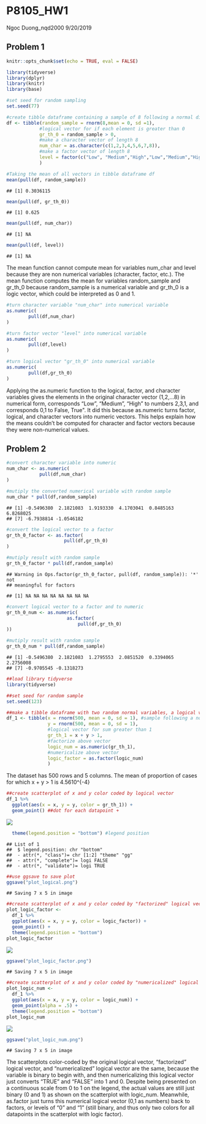 P8105\_HW1
================
Ngoc Duong\_nqd2000
9/20/2019

## Problem 1

``` r
knitr::opts_chunk$set(echo = TRUE, eval = FALSE)

library(tidyverse)
library(dplyr)
library(knitr)
library(base)

#set seed for random sampling
set.seed(77)

#create tibble dataframe containing a sample of 8 following a normal distribution with mean = 0 and sd = 1 
df <- tibble(random_sample = rnorm(8,mean = 0, sd =1),
            #logical vector for if each element is greater than 0 
            gr_th_0 = random_sample > 0, 
            #make a character vector of length 8
            num_char = as.character(c(1,2,3,4,5,6,7,8)), 
            #make a factor vector of length 8
            level = factor(c("Low", "Medium","High","Low","Medium","High","Medium","High")) 
            )

#Taking the mean of all vectors in tibble dataframe df
mean(pull(df, random_sample))
```

    ## [1] 0.3036115

``` r
mean(pull(df, gr_th_0))
```

    ## [1] 0.625

``` r
mean(pull(df, num_char))
```

    ## [1] NA

``` r
mean(pull(df, level))
```

    ## [1] NA

The mean function cannot compute mean for variables num\_char and level
because they are non numerical variables (character, factor, etc.). The
mean function computes the mean for variables random\_sample and
gr\_th\_0 because random\_sample is a numerical variable and gr\_th\_0
is a logic vector, which could be interpreted as 0 and 1.

``` r
#turn character variable "num_char" into numerical variable
as.numeric(
        pull(df,num_char)
)

#turn factor vector "level" into numerical variable
as.numeric(
        pull(df,level)
)

#turn logical vector "gr_th_0" into numerical variable
as.numeric(
        pull(df,gr_th_0)
)
```

Applying the as.numeric function to the logical, factor, and character
variables gives the elements in the original character vector (1,2,…8)
in numerical form, corresponds “Low”, “Medium”, “High” to numbers 2,3,1,
and corresponds 0,1 to False, True". It did this because as.numeric
turns factor, logical, and character vectors into numeric vectors. This
helps explain how the means couldn’t be computed for character and
factor vectors because they were non-numerical values.

## Problem 2

``` r
#convert character variable into numeric
num_char <- as.numeric(
            pull(df,num_char)
)

#mutiply the converted numerical variable with random sample
num_char * pull(df,random_sample)
```

    ## [1] -0.5496380  2.1821083  1.9193330  4.1703041  0.8485163  6.8268025
    ## [7] -6.7938814 -1.0546182

``` r
#convert the logical vector to a factor
gr_th_0_factor <- as.factor(
                     pull(df,gr_th_0)
)

#mutiply result with random sample
gr_th_0_factor * pull(df,random_sample)
```

    ## Warning in Ops.factor(gr_th_0_factor, pull(df, random_sample)): '*' not
    ## meaningful for factors

    ## [1] NA NA NA NA NA NA NA NA

``` r
#convert logical vector to a factor and to numeric
gr_th_0_num <- as.numeric(
                      as.factor(
                          pull(df,gr_th_0)
))

#mutiply result with random sample
gr_th_0_num * pull(df,random_sample)
```

    ## [1] -0.5496380  2.1821083  1.2795553  2.0851520  0.3394065  2.2756008
    ## [7] -0.9705545 -0.1318273

``` r
##load library tidyverse
library(tidyverse)

##set seed for random sample
set.seed(123)

##make a tibble dataframe with two random normal variables, a logical vector, and its numericalized and factorized form
df_1 <- tibble(x = rnorm(500, mean = 0, sd = 1), #sample following a normal distribution with mean = 0 and sd = 1
               y = rnorm(500, mean = 0, sd = 1), 
               #logical vector for sum greater than 1 
               gr_th_1 = x + y > 1, 
               #factorize above vector
               logic_num = as.numeric(gr_th_1), 
               #numericalize above vector
               logic_factor = as.factor(logic_num) 
               )
```

The dataset has 500 rows and 5 columns. The mean of proportion of cases
for which x + y \> 1 is 4.5610^{-4}

``` r
##create scatterplot of x and y color coded by logical vector
df_1 %>% 
  ggplot(aes(x = x, y = y, color = gr_th_1)) + 
  geom_point() ##dot for each datapoint + 
```

![](p8105_hw1_nqd2000_files/figure-gfm/make%20scatterplot-1.png)<!-- -->

``` r
  theme(legend.position = "bottom") #legend position
```

    ## List of 1
    ##  $ legend.position: chr "bottom"
    ##  - attr(*, "class")= chr [1:2] "theme" "gg"
    ##  - attr(*, "complete")= logi FALSE
    ##  - attr(*, "validate")= logi TRUE

``` r
##use ggsave to save plot
ggsave("plot_logical.png")
```

    ## Saving 7 x 5 in image

``` r
##create scatterplot of x and y color coded by "factorized" logical vector
plot_logic_factor <- 
  df_1 %>% 
  ggplot(aes(x = x, y = y, color = logic_factor)) + 
  geom_point() +
  theme(legend.position = "bottom") 
plot_logic_factor
```

![](p8105_hw1_nqd2000_files/figure-gfm/make%20scatterplot-2.png)<!-- -->

``` r
ggsave("plot_logic_factor.png")
```

    ## Saving 7 x 5 in image

``` r
##create scatterplot of x and y color coded by "numericalized" logical vector
plot_logic_num <-
  df_1 %>% 
  ggplot(aes(x = x, y = y, color = logic_num)) + 
  geom_point(alpha = .5) +  
  theme(legend.position = "bottom")
plot_logic_num 
```

![](p8105_hw1_nqd2000_files/figure-gfm/make%20scatterplot-3.png)<!-- -->

``` r
ggsave("plot_logic_num.png")
```

    ## Saving 7 x 5 in image

The scatterplots color-coded by the original logical vector,
“factorized” logical vector, and “numericalized” logical vector are
the same, because the variable is binary to begin with, and then
numericalizing this logical vector just converts “TRUE” and “FALSE” into
1 and 0. Despite being presented on a continuous scale from 0 to 1 on
the legend, the actual values are still just binary (0 and 1) as shown
on the scatterplot with logic\_num. Meanwhile, as.factor just turns this
numerical logical vector (0,1 as numbers) back to factors, or levels of
“0” and “1” (still binary, and thus only two colors for all datapoints
in the scatterplot with logic factor).
